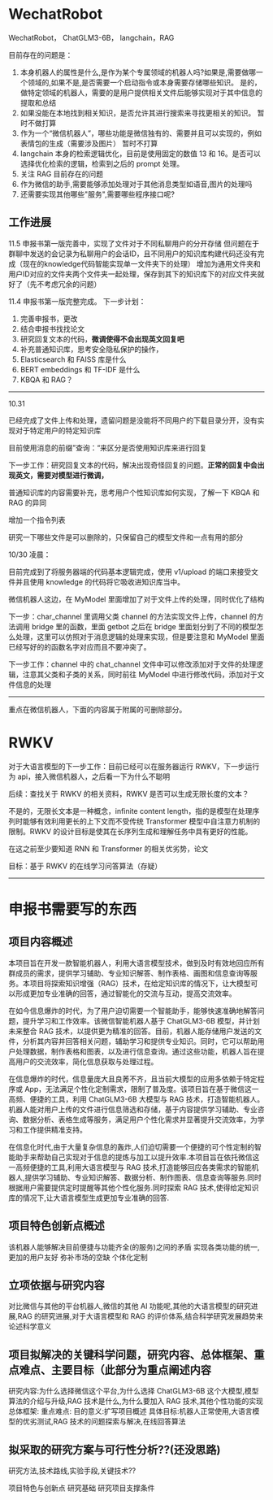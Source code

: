 # WechatRobot

WechatRobot， ChatGLM3-6B， langchain，RAG

目前存在的问题是：

1. 本身机器人的属性是什么,是作为某个专属领域的机器人吗?如果是,需要做哪一个领域的,如果不是,是否需要一个启动指令或本身需要存储哪些知识。
   是的，做特定领域的机器人，需要的是用户提供相关文件后能够实现对于其中信息的提取和总结
2. 如果没能在本地找到相关知识，是否允许其进行搜索来寻找更相关的知识。
   暂时不做打算
3. 作为一个“微信机器人”，哪些功能是微信独有的、需要并且可以实现的，例如表情包的生成（需要涉及图片）
   暂时不打算
4. langchain 本身的检索逻辑优化，目前是使用固定的数值 13 和 16。是否可以选择优化检索的逻辑，检索到之后的 prompt 处理。
5. 关注 RAG 目前存在的问题
6. 作为微信的助手,需要能够添加处理对于其他消息类型如语音,图片的处理吗
7. 还需要实现其他哪些"服务",需要哪些程序接口呢?

## 工作进展

11.5
申报书第一版完善中，实现了文件对于不同私聊用户的分开存储
但问题在于群聊中发送的会记录为私聊用户的会话ID，且不同用户的知识库构建代码还没有完成（现在的knowledge代码智能实现单一文件夹下的处理）
增加为通用文件夹和用户ID对应的文件夹两个文件夹一起处理，保存到其下的知识库下的对应文件夹就好了（先不考虑冗余的问题）

11.4
申报书第一版完整完成。
下一步计划：

1. 完善申报书，更改
2. 结合申报书找找论文
3. 研究回复文本的代码，**微调使得不会出现英文回复吧**
4. 补充普通知识库，思考安全隐私保护的操作，
5. Elasticsearch 和 FAISS 库是什么
6. BERT embeddings 和 TF-IDF 是什么
7. KBQA 和 RAG？

---

10.31

已经完成了文件上传和处理，遗留问题是没能将不同用户的下载目录分开，没有实现对于特定用户的特定知识库

目前使用消息的前缀”查询：“来区分是否使用知识库来进行回复

下一步工作：研究回复文本的代码，解决出现奇怪回复的问题。**正常的回复中会出现英文，需要对模型进行微调，**

普通知识库的内容需要补充，思考用户个性知识库如何实现，了解一下 KBQA 和 RAG 的异同

增加一个指令列表

研究一下哪些文件是可以删除的，只保留自己的模型文件和一点有用的部分

10/30 凌晨：

目前完成到了将服务器端的代码基本逻辑完成，使用 v1/upload 的端口来接受文件并且使用 knowledge 的代码将它吸收进知识库当中。

微信机器人这边，在 MyModel 里面增加了对于文件上传的处理，同时优化了结构

下一步：char_channel 里调用父类 channel 的方法实现文件上传，channel 的方法调用 bridge 里的函数，里面 getbot 之后在 bridge 里面划分到了不同的模型怎么处理，这里可以仿照对于消息逻辑的处理来实现，但是要注意和 MyModel 里面已经写好的的函数名字对应而且不要冲突了。

下一步工作：channel 中的 chat_channel 文件中可以修改添加对于文件的处理逻辑，注意其父类和子类的关系，同时前往 MyModel 中进行修改代码，添加对于文件信息的处理

---

重点在微信机器人，下面的内容属于附属的可删除部分。

# RWKV

对于大语言模型的下一步工作：目前已经可以在服务器运行 RWKV，下一步运行为 api，接入微信机器人，之后看一下为什么不聪明

后续：查找关于 RWKV 的相关资料，RWKV 是否可以生成无限长度的文本？

不是的，无限长文本是一种概念，infinite content length，指的是模型在处理序列时能够有效利用更长的上下文而不受传统 Transformer 模型中自注意力机制的限制。RWKV 的设计目标是使其在长序列生成和理解任务中具有更好的性能。

在这之前至少要知道 RNN 和 Transformer 的相关优劣势，论文

目标：基于 RWKV 的在线学习问答算法（存疑）

---

# 申报书需要写的东西

## 项目内容概述

本项目旨在开发一款智能机器人，利用大语言模型技术，做到及时有效地回应所有群成员的需求，提供学习辅助、专业知识解答、制作表格、画图和信息查询等服务。本项目将探索知识增强（RAG）技术，在给定知识库的情况下，让大模型可以形成更加专业准确的回答，通过智能化的交流与互动，提高交流效率。

在如今信息爆炸的时代，为了用户迫切需要一个智能助手，能够快速准确地解答问题，提升学习和工作效率。该微信智能机器人基于 ChatGLM3-6B 模型，并计划未来整合 RAG 技术，以提供更为精准的回答。目前，机器人能存储用户发送的文件，分析其内容并回答相关问题，辅助学习和提供专业知识。同时，它可以帮助用户处理数据，制作表格和图表，以及进行信息查询。通过这些功能，机器人旨在提高用户的交流效率，简化信息获取与处理过程。

在信息爆炸的时代，信息量庞大且良莠不齐，且当前大模型的应用多依赖于特定程序或 App，无法满足个性化定制需求，限制了普及度。该项目旨在基于微信这一高频、便捷的工具，利用 ChatGLM3-6B 大模型与 RAG 技术，打造智能机器人。机器人能对用户上传的文件进行信息筛选和存储，基于内容提供学习辅助、专业咨询、数据分析、表格生成等服务，满足用户个性化需求并显著提升交流效率，为学习和工作提供精准支持。

在信息化时代,由于大量复杂信息的轰炸,人们迫切需要一个便捷的可个性定制的智能助手来帮助自己实现对于信息的提炼与加工以提升效率.本项目旨在依托微信这一高频便捷的工具,利用大语言模型与 RAG 技术,打造能够回应各类需求的智能机器人,提供学习辅助、专业知识解答、数据分析、制作图表、信息查询等服务.同时根据用户需要提供定时提醒等其他个性化服务.同时探索 RAG 技术,使得给定知识库的情况下,让大语言模型生成更加专业准确的回答.

## 项目特色创新点概述

该机器人能够解决目前便捷与功能齐全(的服务)之间的矛盾
实现各类功能的统一,更加的用户友好
弥补市场的空缺
个体化定制

## 立项依据与研究内容

对比微信与其他的平台机器人,微信的其他 AI 功能呢,其他的大语言模型的研究进展,RAG 的研究进展,对于大语言模型和 RAG 的评价体系,结合科学研究发展趋势来论述科学意义

## 项目拟解决的关键科学问题，研究内容、总体框架、重点难点、主要目标（此部分为重点阐述内容

研究内容:为什么选择微信这个平台,为什么选择 ChatGLM3-6B 这个大模型,模型算法的介绍与升级,RAG 技术是什么,为什么要加入 RAG 技术,其他个性功能的实现
总体框架:
重点难点:
目的意义:扩写项目概述
具体目标:机器人正常使用,大语言模型的优劣测试,RAG 技术的问题探索与解决,在线回答算法

## 拟采取的研究方案与可行性分析??(还没思路)

研究方法,技术路线,实验手段,关键技术??

项目特色与创新点
研究基础
研究项目支撑条件

